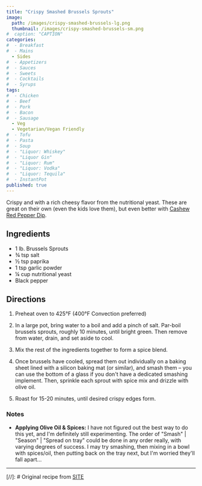 ```yaml
---
title: "Crispy Smashed Brussels Sprouts"
image: 
  path: /images/crispy-smashed-brussels-lg.png
  thumbnail: /images/crispy-smashed-brussels-sm.png
#  caption: "CAPTION"
categories:
#  - Breakfast
#  - Mains
  - Sides
#  - Appetizers
#  - Sauces
#  - Sweets
#  - Cocktails
#  - Syrups
tags:
#  - Chicken
#  - Beef
#  - Pork
#  - Bacon
#  - Sausage
  - Veg
  - Vegetarian/Vegan Friendly
#  - Tofu
#  - Pasta
#  - Soup
#  - "Liquor: Whiskey"
#  - "Liquor Gin"
#  - "Liquor: Rum"
#  - "Liquor: Vodka"
#  - "Liquor: Tequila"
#  - InstantPot
published: true
---
```


Crispy and with a rich cheesy flavor from the nutritional yeast. These are great on their own (even the kids love them), but even better with [Cashew Red Pepper Dip](/recipes/cashew-red-pepper-dip).

## Ingredients

* 1 lb. Brussels Sprouts
* ¾ tsp salt
* ½ tsp paprika 
* 1 tsp garlic powder 
* ¼ cup nutritional yeast
* Black pepper 


## Directions

1. Preheat oven to 425°F (400°F Convection preferred)

1. In a large pot, bring water to a boil and add a pinch of salt. Par-boil brussels sprouts, roughly 10 minutes, until bright green. Then remove from water, drain, and set aside to cool.

1. Mix the rest of the ingredients together to form a spice blend.

1. Once brussels have cooled, spread them out individually on a baking sheet lined with a silicon baking mat (or similar), and smash them – you can use the bottom of a glass if you don't have a dedicated smashing implement. Then, sprinkle each sprout with spice mix and drizzle with olive oil.

1. Roast for 15-20 minutes, until desired crispy edges form.

### Notes

* **Applying Olive Oil & Spices:** I have not figured out the best way to do this yet, and I'm definitely still experimenting. The order of "Smash" | "Season" | "Spread on tray" could be done in any order really, with varying degrees of success. I may try smashing, then mixing in a bowl with spices/oil, then putting back on the tray next, but I'm worried they'll fall apart...

---
[//]: # Original recipe from [SITE](URL)

